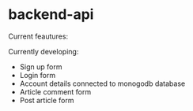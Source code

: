 # backend-api

  Current feautures:
  
  Currently developing:
 - Sign up form
 - Login form
 - Account details connected to monogodb database
 - Article comment form
 - Post article form
